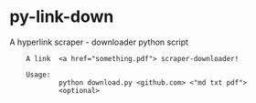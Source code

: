 # py-link-down
A hyperlink scraper - downloader python script

```
    A link  <a href="something.pdf"> scraper-downloader!
   
    Usage:
            python download.py <github.com> <"md txt pdf">
            <optional>
```
